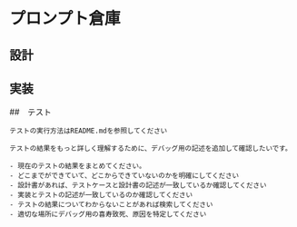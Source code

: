 # プロンプト倉庫

## 設計

## 実装

##　テスト

```
テストの実行方法はREADME.mdを参照してください
```

```
テストの結果をもっと詳しく理解するために、デバッグ用の記述を追加して確認したいです。

- 現在のテストの結果をまとめてください。
- どこまでができていて、どこからできていないのかを明確にしてください
- 設計書があれば、テストケースと設計書の記述が一致しているか確認してください
- 実装とテストの記述が一致しているのか確認してください
- テストの結果についてわからないことがあれば検索してください
- 適切な場所にデバッグ用の喜寿致死、原因を特定してください
```
